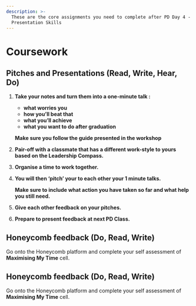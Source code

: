 ```yaml
---
description: >-
  These are the core assignments you need to complete after PD Day 4 -
  Presentation Skills
---
```


# Coursework

## Pitches and Presentations \(Read, Write, Hear, Do\)‌

1. **Take your notes and turn them into a one-minute talk :**

   * **what worries you**
   * **how you’ll beat that** 
   * **what you’ll achieve**
   * **what you want to do after graduation**

    **Make sure you follow the guide presented in the workshop**

2. **Pair-off with a classmate that has a different work-style to yours based on the Leadership Compass.** 
3. **Organise a time to work together.** 
4. **You will then ‘pitch’ your to each other  your 1 minute talks.** 

   **Make sure to include what action you have taken so far and what help you still need.**

5. **Give each other feedback on your pitches.** 
6. **Prepare to present feedback at next PD Class.**    



## Honeycomb feedback \(Do, Read, Write\)‌

Go onto the Honeycomb platform and complete your self assessment of **Maximising My Time** cell.  








## Honeycomb feedback \(Do, Read, Write\)‌

Go onto the Honeycomb platform and complete your self assessment of **Maximising My Time** cell.  


